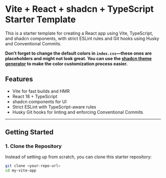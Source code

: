 # Vite + React + shadcn + TypeScript Starter Template

This is a starter template for creating a React app using Vite, TypeScript, and shadcn components, with strict ESLint rules and Git hooks using Husky and Conventional Commits. 

**Don't forget to change the default colors in `index.css`—these ones are placeholders and might not look great. You can use the [shadcn theme generator](https://ui.shadcn.dev) to make the color customization process easier.**

## Features

- Vite for fast builds and HMR
- React 18 + TypeScript
- shadcn components for UI
- Strict ESLint with TypeScript-aware rules
- Husky Git hooks for linting and enforcing Conventional Commits

---

## Getting Started

### 1. Clone the Repository

Instead of setting up from scratch, you can clone this starter repository:

```bash
git clone <your-repo-url>
cd my-vite-app
